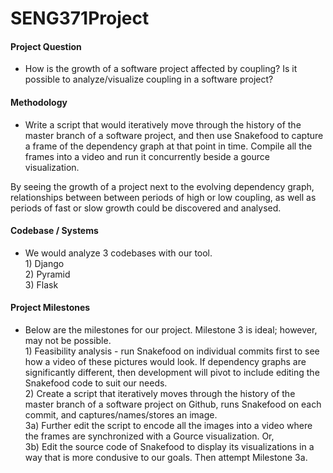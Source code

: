 # SENG371Project
#### Project Question
* How is the growth of a software project affected by coupling? Is it possible to analyze/visualize coupling in a software project?

#### Methodology
* Write a script that would iteratively move through the history of the master branch of a software project, and then use Snakefood to capture a frame of the dependency graph at that point in time. Compile all the frames into a video and run it concurrently beside a gource visualization.

By seeing the growth of a project next to the evolving dependency graph, relationships between between periods of high or low coupling, as well as periods of fast or slow growth could be discovered and analysed.

#### Codebase / Systems
* We would analyze 3 codebases with our tool.
<br /> 1) Django
<br /> 2) Pyramid
<br /> 3) Flask

#### Project Milestones
* Below are the milestones for our project. Milestone 3 is ideal; however, may not be possible.
<br /> 1) Feasibility analysis - run Snakefood on individual commits first to see how a video of these pictures would look. If dependency graphs are significantly different, then development will pivot to include editing the Snakefood code to suit our needs.
<br /> 2) Create a script that iteratively moves through the history of the master branch of a software project on Github, runs Snakefood on each commit, and captures/names/stores an image. 
<br /> 3a) Further edit the script to encode all the images into a video where the frames are synchronized with a Gource visualization. Or,
<br /> 3b) Edit the source code of Snakefood to display its visualizations in a way that is more condusive to our goals. Then attempt Milestone 3a.


